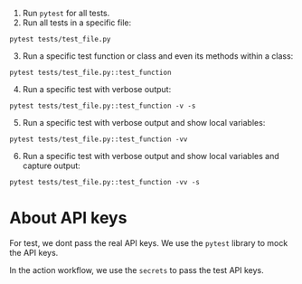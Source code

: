 1. Run `pytest` for all tests.
2. Run all tests in a specific file:
```
pytest tests/test_file.py
```
3. Run a specific test function or class and even its methods within a class:
```
pytest tests/test_file.py::test_function
```
4. Run a specific test with verbose output:
```
pytest tests/test_file.py::test_function -v -s
```
5. Run a specific test with verbose output and show local variables:
```
pytest tests/test_file.py::test_function -vv
```
6. Run a specific test with verbose output and show local variables and capture output:
```
pytest tests/test_file.py::test_function -vv -s
```

# About API keys
For test, we dont pass the real API keys. We use the `pytest` library to mock the API keys.

In the action workflow, we use the `secrets` to pass the test API keys.
